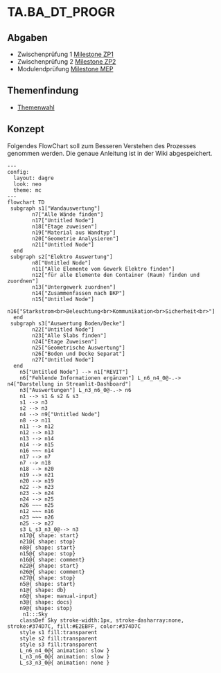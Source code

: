 # TA.BA_DT_PROGR

## Abgaben

- Zwischenprüfung 1	[Milestone ZP1](https://github.com/NH-HSLU/TA.BA_DT_PROGR/milestone/1)
- Zwischenprüfung 2	[Milestone ZP2](https://github.com/NH-HSLU/TA.BA_DT_PROGR/milestone/2)
- Modulendprüfung		[Milestone MEP](https://github.com/NH-HSLU/TA.BA_DT_PROGR/milestone/3)

## Themenfindung
- [Themenwahl](https://github.com/NH-HSLU/TA.BA_DT_PROGR/blob/6a5c4a6addcccbeecd7ccce33cee674238e628ed/THEMENWAHL.md)

## Konzept
Folgendes FlowChart soll zum Besseren Verstehen des Prozesses genommen werden. Die genaue Anleitung ist in der Wiki abgespeichert.
```mermaid
---
config:
  layout: dagre
  look: neo
  theme: mc
---
flowchart TD
 subgraph s1["Wandauswertung"]
        n7["Alle Wände finden"]
        n17["Untitled Node"]
        n18["Etage zuweisen"]
        n19["Material aus Wandtyp"]
        n20["Geometrie Analysieren"]
        n21["Untitled Node"]
  end
 subgraph s2["Elektro Auswertung"]
        n8["Untitled Node"]
        n11["Alle Elemente vom Gewerk Elektro finden"]
        n12["für alle Elemente den Container (Raum) finden und zuordnen"]
        n13["Untergewerk zuordnen"]
        n14["Zusammenfassen nach BKP"]
        n15["Untitled Node"]
        n16["Starkstrom<br>Beleuchtung<br>Kommunikation<br>Sicherheit<br>"]
  end
 subgraph s3["Auswertung Boden/Decke"]
        n22["Untitled Node"]
        n23["Alle Slabs finden"]
        n24["Etage Zuweisen"]
        n25["Geometrische Auswertung"]
        n26["Boden und Decke Separat"]
        n27["Untitled Node"]
  end
    n5["Untitled Node"] --> n1["REVIT"]
    n6["Fehlende Informationen ergänzen"] L_n6_n4_0@-.-> n4["Darstellung in Streamlit-Dashboard"]
    n3["Auswertungen"] L_n3_n6_0@-.-> n6
    n1 --> s1 & s2 & s3
    s1 --> n3
    s2 --> n3
    n4 --> n9["Untitled Node"]
    n8 --> n11
    n11 --> n12
    n12 --> n13
    n13 --> n14
    n14 --> n15
    n16 ~~~ n14
    n17 --> n7
    n7 --> n18
    n18 --> n20
    n19 --> n21
    n20 --> n19
    n22 --> n23
    n23 --> n24
    n24 --> n25
    n26 ~~~ n25
    n12 ~~~ n16
    n23 ~~~ n26
    n25 --> n27
    s3 L_s3_n3_0@--> n3
    n17@{ shape: start}
    n21@{ shape: stop}
    n8@{ shape: start}
    n15@{ shape: stop}
    n16@{ shape: comment}
    n22@{ shape: start}
    n26@{ shape: comment}
    n27@{ shape: stop}
    n5@{ shape: start}
    n1@{ shape: db}
    n6@{ shape: manual-input}
    n3@{ shape: docs}
    n9@{ shape: stop}
     n1:::Sky
    classDef Sky stroke-width:1px, stroke-dasharray:none, stroke:#374D7C, fill:#E2EBFF, color:#374D7C
    style s1 fill:transparent
    style s2 fill:transparent
    style s3 fill:transparent
    L_n6_n4_0@{ animation: slow } 
    L_n3_n6_0@{ animation: slow } 
    L_s3_n3_0@{ animation: none }
